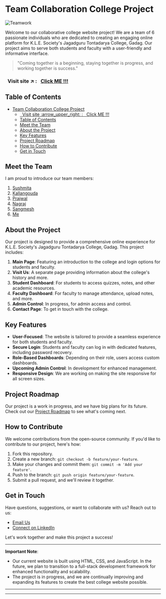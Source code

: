 
# Team Collaboration College Project

![Teamwork](https://img.shields.io/badge/Teamwork-%E2%9D%A4-brightgreen.svg)

Welcome to our collaborative college website project! We are a team of 6 passionate individuals who are dedicated to creating an engaging online platform for K.L.E. Society's Jagadguru Tontadarya College, Gadag. Our project aims to serve both students and faculty with a user-friendly and informative interface.

> "Coming together is a beginning, staying together is progress, and working together is success."

### &nbsp; Visit site :arrow_upper_right: : &nbsp; [Click ME !!!](https://sahil-s-i.github.io/TeamCollab-College_Phase/)

<!-- > "Our goal is to build a successful website for our college where we learn and gain education." - [Your Name] -->


## Table of Contents

- [Team Collaboration College Project](#team-collaboration-college-project)
    - [  Visit site :arrow\_upper\_right: :   Click ME !!!](#-visit-site-arrow_upper_right---click-me-)
  - [Table of Contents](#table-of-contents)
  - [Meet the Team](#meet-the-team)
  - [About the Project](#about-the-project)
  - [Key Features](#key-features)
  - [Project Roadmap](#project-roadmap)
  - [How to Contribute](#how-to-contribute)
  - [Get in Touch](#get-in-touch)

## Meet the Team

I am proud to introduce our  team members:

1. [Sushmita](https://github.com/Sushmitahanji)
2. [Kallangouda](https://github.com/Kallangouda)
3. [Prajwal](https://github.com/prajwal-r-h)
4. [Nagraj](https://github.com/Nagaraja-Kamatar)
5. [Sangmesh](https://github.com/SangameshPK-2003)
6. [Me](https://github.com/Sahil-s-i)

## About the Project

Our project is designed to provide a comprehensive online experience for K.L.E. Society's Jagadguru Tontadarya College, Gadag. This project includes:

1. **Main Page**: Featuring an introduction to the college and login options for students and faculty.
2. **Visit Us**: A separate page providing information about the college's history and more.
3. **Student Dashboard**: For students to access quizzes, notes, and other academic resources.
4. **Faculty Dashboard**: For faculty to manage attendance, upload notes, and more.
5. **Admin Control**: In progress, for admin access and control.
6. **Contact Page**: To get in touch with the college.

## Key Features

- **User-Focused**: The website is tailored to provide a seamless experience for both students and faculty.
- **Secure Login**: Students and faculty can log in with dedicated features, including password recovery.
- **Role-Based Dashboards**: Depending on their role, users access custom dashboards.
- **Upcoming Admin Control**: In development for enhanced management.
- **Responsive Design**: We are working on making the site responsive for all screen sizes.

## Project Roadmap

Our project is a work in progress, and we have big plans for its future. Check out our [Project Roadmap](/roadmap.md) to see what's coming next.

## How to Contribute

We welcome contributions from the open-source community. If you'd like to contribute to our project, here's how:

1. Fork this repository.
2. Create a new branch: `git checkout -b feature/your-feature`.
3. Make your changes and commit them: `git commit -m 'Add your feature'`.
4. Push to the branch: `git push origin feature/your-feature`.
5. Submit a pull request, and we'll review it together.

## Get in Touch

Have questions, suggestions, or want to collaborate with us? Reach out to us:

- [Email Us](sahilismailnavar@gmail.com)
- [Connect on LinkedIn](https://www.linkedin.com/in/sahil-ismailnavar)

Let's work together and make this project a success!

---


**Important Note**: 
- Our current website is built using HTML, CSS, and JavaScript. In the future, we plan to transition to a full-stack development framework for enhanced functionality and scalability.
- The project is in progress, and we are continually improving and expanding its features to create the best college website possible.

---
---
